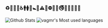 ### ♻🏧🚮🚰♿🚹🚺🚻🚼🚾⚠🚸⛔🚫🚳🚭🚯🚱🚷🔞💈
![Github Stats](https://github-readme-stats.vercel.app/api?username=vagmr&show_icons=true&theme=gruvbox&count_private=true)
![vagmr's Most used languages](https://github-readme-stats.vercel.app/api/top-langs?username=heyanLE&show_icons=true&count_private=true&theme=gotham)
